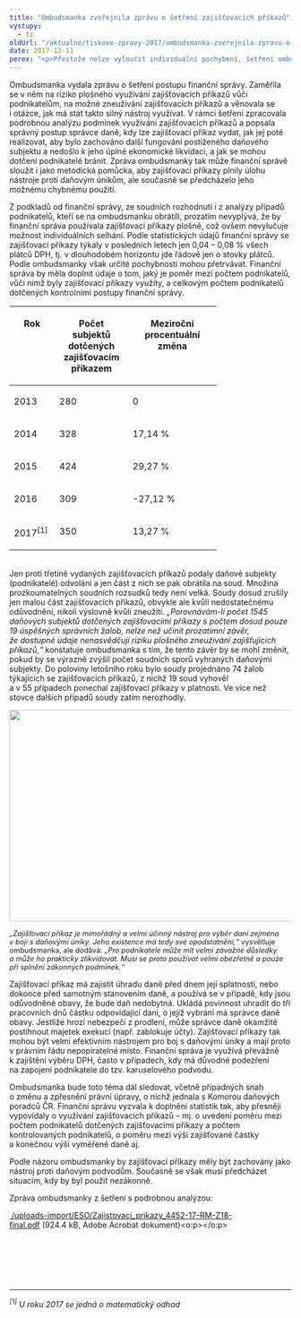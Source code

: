 ```yaml
---
title: "Ombudsmanka zveřejnila zprávu o šetření zajišťovacích příkazů"
vystupy:
  - tz
oldUrl: "/aktualne/tiskove-zpravy-2017/ombudsmanka-zverejnila-zpravu-o-setreni-zajistovacich-prikazu"
date: 2017-12-11
perex: "<p>Přestože nelze vyloučit individuální pochybení, šetření ombudsmanky prozatím neprokázalo, že by finanční správa plošně využívala, či dokonce zneužívala vůči podnikatelům zajišťovací příkazy. O případných individuálních pochybeních nyní rozhodují soudy. Ombudsmanka vyzvala finanční správu, aby statistické údaje doplnila o další podstatná data. Zabývala se také možným zkvalitněním práce finanční správy do budoucna.</p>"
---
```


<!-- imported from the old website -->

<p>Ombudsmanka vydala zprávu o šetření postupu finanční správy. Zaměřila se v něm na riziko plošného využívání zajišťovacích příkazů vůči podnikatelům, na možné zneužívání zajišťovacích příkazů a věnovala se i otázce, jak má stát takto silný nástroj využívat. V rámci šetření zpracovala podrobnou analýzu podmínek využívání zajišťovacích příkazů a popsala správný postup správce daně, kdy lze zajišťovací příkaz vydat, jak jej poté realizovat, aby bylo zachováno další fungování postiženého daňového subjektu a nedošlo k jeho úplné ekonomické likvidaci, a jak se mohou dotčení podnikatelé bránit. Zpráva ombudsmanky tak může finanční správě sloužit i jako metodická pomůcka, aby zajišťovací příkazy plnily úlohu nástroje proti daňovým únikům, ale současně se předcházelo jeho možnému chybnému použití. </p> <p>Z podkladů od finanční správy, ze soudních rozhodnutí i z analýzy případů podnikatelů, kteří se na ombudsmanku obrátili, prozatím nevyplývá, že by finanční správa používala zajišťovací příkazy plošně, což ovšem nevylučuje možnost individuálních selhání. Podle statistických údajů finanční správy se zajišťovací příkazy týkaly v posledních letech jen 0,04 – 0,08 % všech plátců DPH, tj. v dlouhodobém horizontu jde řádově jen o stovky plátců. Podle ombudsmanky však určité pochybnosti mohou přetrvávat. Finanční správa by měla doplnit údaje o tom, jaký je poměr mezi počtem podnikatelů, vůči nimž byly zajišťovací příkazy využity, a celkovým počtem podnikatelů dotčených kontrolními postupy finanční správy.</p> <table width="0" summary="" class="obecna_varianata2 obecna" cellspacing="" cellpadding=""> <thead><tr> <th valign="top" width="65" scope="col"> <p>Rok</p> </th> <th valign="top" width="115" scope="col"> <p>Počet subjektů dotčených zajišťovacím příkazem</p> </th> <th valign="top" width="142" scope="col"> <p>Meziroční procentuální změna</p> </th> </tr></thead><tbody> <tr> <td width="65" nowrap="" valign="top"> <p>2013</p> </td> <td width="115" nowrap="" valign="top"> <p>280</p> </td> <td width="142" nowrap="" valign="top"> <p>0</p> </td> </tr> <tr> <td width="65" nowrap="" valign="top"> <p>2014</p> </td> <td width="115" nowrap="" valign="top"> <p>328</p> </td> <td width="142" nowrap="" valign="top"> <p>17,14 %</p> </td> </tr> <tr> <td width="65" nowrap="" valign="top"> <p>2015</p> </td> <td width="115" nowrap="" valign="top"> <p>424</p> </td> <td width="142" nowrap="" valign="top"> <p>29,27 %</p> </td> </tr> <tr> <td width="65" nowrap="" valign="top"> <p>2016</p> </td> <td width="115" nowrap="" valign="top"> <p>309</p> </td> <td width="142" nowrap="" valign="top"> <p>-27,12 %</p> </td> </tr> <tr> <td width="65" nowrap="" valign="top"> <p>2017<sup>[1]</sup></p> </td> <td width="115" nowrap="" valign="top"> <p>350</p> </td> <td width="142" nowrap="" valign="top"> <p>13,27 %</p></td></tr></tbody></table> <p><br />Jen proti třetině vydaných zajišťovacích příkazů podaly daňové subjekty (podnikatelé) odvolání a jen část z nich se pak obrátila na soud. Množina prozkoumatelných soudních rozsudků tedy není velká. Soudy dosud zrušily jen malou část zajišťovacích příkazů, obvykle ale kvůli nedostatečnému odůvodnění, nikoli výslovně kvůli zneužití. <i>„Porovnávám-li počet 1545 daňových subjektů dotčených zajišťovacími příkazy s počtem dosud pouze 19 úspěšných správních žalob, nelze než učinit prozatímní závěr, že dostupné údaje nenasvědčují riziku plošného zneužívání zajišťujících příkazů,“</i> konstatuje ombudsmanka s tím, že tento závěr by se mohl změnit, pokud by se výrazně zvýšil počet soudních sporů vyhraných daňovými subjekty. Do poloviny letošního roku bylo soudy projednáno 74 žalob týkajících se zajišťovacích příkazů, z nichž 19 soud vyhověl a v 55 případech ponechal zajišťovací příkazy v platnosti. Ve více než stovce dalších případů soudy zatím nerozhodly.</p><p><img src="https://www.ochrance.cz/uploads/RTEmagicC_zajistovaky-graf.jpg.jpg" width="630" height="378" alt="" /></p> <p><i style="font-size: 12.8px;">„Zajišťovací příkaz je mimořádný a velmi účinný nástroj pro výběr daní zejména v boji s daňovými úniky. Jeho existence má tedy své opodstatnění,“</i><span style="font-size: 12.8px;"> vysvětluje ombudsmanka, ale dodává: </span><i style="font-size: 12.8px;">„Pro podnikatele může mít velmi závažné důsledky a může ho prakticky zlikvidovat. Musí se proto používat velmi obezřetně a pouze při splnění zákonných podmínek.“</i></p> <p>Zajišťovací příkaz má zajistit úhradu daně před dnem její splatnosti, nebo dokonce před samotným stanovením daně, a používá se v případě, kdy jsou odůvodněné obavy, že bude daň nedobytná. Ukládá povinnost uhradit do tří pracovních dnů částku odpovídající dani, o jejíž vybrání má správce daně obavy. Jestliže hrozí nebezpečí z prodlení, může správce daně okamžitě postihnout majetek exekucí (např. zablokuje účty). Zajišťovací příkazy tak mohou být velmi efektivním nástrojem pro boj s daňovými úniky a mají proto v právním řádu nepopiratelné místo. Finanční správa je využívá převážně k zajištění výběru DPH, často v případech, kdy má důvodné podezření na zapojení podnikatele do tzv. karuselového podvodu.</p> <p>Ombudsmanka bude toto téma dál sledovat, včetně případných snah o změnu a zpřesnění právní úpravy, o nichž jednala s Komorou daňových poradců ČR. Finanční správu vyzvala k doplnění statistik tak, aby přesněji vypovídaly o využívání zajišťovacích příkazů – mj. o uvedení poměru mezi počtem podnikatelů dotčených zajišťovacími příkazy a počtem kontrolovaných podnikatelů, o poměru mezi výší zajišťované částky a konečnou výší vyměřené daně aj.</p> <p>Podle názoru ombudsmanky by zajišťovací příkazy měly být zachovány jako nástroj proti daňovým podvodům. Současně se však musí předcházet situacím, kdy by byl použit nezákonně.</p> <p>Zpráva ombudsmanky z šetření s podrobnou analýzou: </p><p class="MsoNormal"><a title="Otevření do nového okna" href="/uploads-import/ESO/Zajistovaci_prikazy_4452-17-RM-Z18-final.pdf" target="_blank"> /uploads-import/ESO/Zajistovaci_prikazy_4452-17-RM-Z18-final.pdf</a> (924.4 kB, Adobe Acrobat dokument)&lt;o:p&gt;&lt;/o:p&gt;</p> <p> </p> <p> </p> <br /> <hr /> <p><i><sup>[1]</sup> U roku 2017 se jedná o matematický odhad</i></p>
